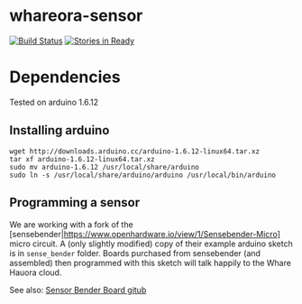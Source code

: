 # whareora-sensor

[![Build Status](https://travis-ci.org/WhareHauora/wharehauora-sensor.svg?branch=master)](https://travis-ci.org/WhareHauora/wharehauora-sensor)
[![Stories in Ready](https://badge.waffle.io/WhareHauora/wharehauora-sensor.png?label=ready&title=Ready)](https://waffle.io/WhareHauora/wharehauora-sensor)

# Dependencies

Tested on arduino 1.6.12

## Installing arduino

```
wget http://downloads.arduino.cc/arduino-1.6.12-linux64.tar.xz
tar xf arduino-1.6.12-linux64.tar.xz
sudo mv arduino-1.6.12 /usr/local/share/arduino
sudo ln -s /usr/local/share/arduino/arduino /usr/local/bin/arduino
```

## Programming a sensor

We are working with a fork of the
[sensebender|https://www.openhardware.io/view/1/Sensebender-Micro]
micro circuit. A (only slightly modified) copy of their
example arduino sketch is in `sense_bender` folder. Boards
purchased from sensebender (and assembled) then programmed
with this sketch will talk happily to the Whare Hauora cloud.

See also:
[Sensor Bender Board gitub](https://github.com/mysensors/SensebenderMicro)
